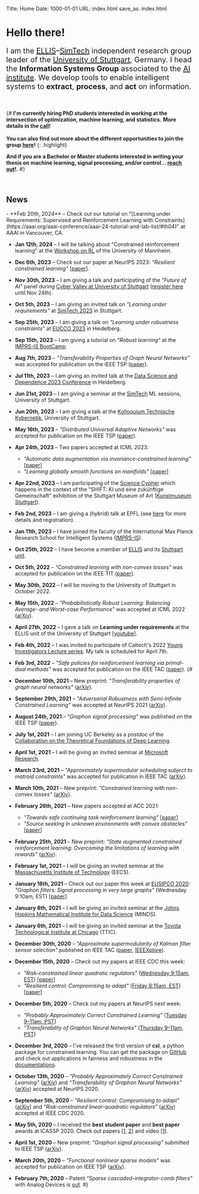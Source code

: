 Title: Home
Date: 1000-01-01
URL: index.html
save_as: index.html

<style>
@media (max-width: 1450px) {
  br.responsive {
    display: none;
  }
}
</style>

# Hello there!

<p style="font-size: 20px;">I am the
<a href="https://ellis-stuttgart.eu/">ELLIS</a>&ndash;<a href="https://simtech.uni-stuttgart.de/">SimTech</a>
independent research group leader of the <a href="https://www.uni-stuttgart.de/">University of Stuttgart</a>, Germany.
I head the <b>Information Systems Group</b> associated to the <a href="https://www.ki.uni-stuttgart.de/">AI institute</a>.
We develop tools to enable intelligent systems to <b>extract</b>, <b>process</b>, and <b>act</b> on information.
<!-- I study the theoretical underpinnings of <b>constrained learning</b> and its applications in
<b>signal processing</b>, <b>control</b>, and <b>machine learning</b>. -->
</p>

&nbsp;


{#
**I'm currently hiring PhD students interested in working at the intersection of optimization, machine learning, and statistics.**
**More details in the [call]({filename}/pages/prospective.md#phd-student)!**<br><br>
**You can also find out more about the different opportunities to join the group [here]({filename}/pages/prospective.md)!**
{: .highlight}

**And if you are a Bachelor or Master students interested in writing your thesis on machine learning, signal processing, and/or control... [reach out]({filename}/pages/contact.md)!.**
#}

&nbsp;


## News

<div class="news" markdown=1>
- **Feb 20th, 2024** &ndash; Check out our tutorial on "[Learning under Requirements: Supervised and Reinforcement Learning with Constraints](https://aaai.org/aaai-conference/aaai-24-tutorial-and-lab-list/#th04)" at AAAI in Vancouver, CA.

- **Jan 12th, 2024** &ndash; I will be talking about "Constrained reinforcement learning" at the [Workshop on RL](https://www.wim.uni-mannheim.de/doering/conferences/rl-2024) of the University of Mannheim.

- **Dec 6th, 2023** &ndash; Check out our paper at NeurIPS 2023: *"Resilient constrained learning"* [[paper]({filename}/pages/publications.md#Hounie23r)].

- **Nov 30th, 2023** &ndash; I am giving a talk and participating of the *"Future of AI"* panel during [Cyber Valley at University of Stuttgart](https://www.uni-stuttgart.de/en/university/news/event/Engineering-Intelligence--Cyber-Valley-at-University-of-Stuttgart/) ([register here](https://eveeno.com/universitaet-stuttgart-cv-2023) until Nov 24th).

- **Oct 5th, 2023** &ndash; I am giving an invited talk on *"Learning under requirements"* at [SimTech 2023](https://www.simtech2023.uni-stuttgart.de/) in Stuttgart.

- **Sep 25th, 2023** &ndash; I am giving a talk on *"Learning under robustness constraints"* at [EUCCO 2023](https://scoop.iwr.uni-heidelberg.de/events/2023_eucco/) in Heidelberg.

- **Sep 15th, 2023** &ndash; I am giving a tutorial on *"Robust learning"* at the [IMPRS-IS BootCamp](https://imprs.is.mpg.de/events/imprs-is-2023-boot-camp).

- **Aug 7th, 2023** &ndash; *"Transferability Properties of Graph Neural Networks"* was accepted for publication on the IEEE TSP ([paper]({filename}/pages/publications.md#Ruiz23t)).

- **Jul 11th, 2023** &ndash; I am giving an invited talk at the [Data Science and Dependence 2023 Conference](https://stat.math.uni-heidelberg.de/datascience2023/index.html) in Heidelberg.

- **Jun 21st, 2023** &ndash; I am giving a seminar at the [SimTech](https://www.simtech.uni-stuttgart.de/) ML sessions, University of Stuttgart.

- **Jun 20th, 2023** &ndash; I am giving a talk at the [Kolloquium Technische Kybernetik](https://www.ist.uni-stuttgart.de/de/veranstaltungen/Vortrag-von-Dr.-Luiz-Chamon/), University of Stuttgart.

- **May 16th, 2023** &ndash; *"Distributed Universal Adaptive Networks"* was accepted for publication on the IEEE TSP ([paper]({filename}/pages/publications.md#Lopes23d)).

- **Apr 24th, 2023** &ndash; Two papers accepted at ICML 2023:
    - *"Automatic data augmentation via invariance-constrained learning"*
    [[paper]({filename}/pages/publications.md#Hounie23a)]
    - *"Learning globally smooth functions on manifolds"*
    [[paper]({filename}/pages/publications.md#Cervino23l)]

- **Apr 22nd, 2023** &ndash; I am participating of the [Science Cypher](https://www.kunstmuseum-stuttgart.de/veranstaltungen/science-cypher) which happens in the context of the "SHIFT: KI und eine zukünftige Gemeinschaft" exhibition of the Stuttgart Museum of Art ([Kunstmuseum Stuttgart](https://www.kunstmuseum-stuttgart.de/)).

- **Feb 2nd, 2023** &ndash; I am giving a (hybrid) talk at EPFL (see [here](https://www.epfl.ch/research/domains/cis/center-for-intelligent-systems-cis/events/luiz-chamon/) for more details and registration).

- **Jan 11th, 2023** &ndash; I have joined the faculty of the International Max Planck Research School for Intelligent Systems ([IMPRS-IS](https://imprs.is.mpg.de/)).

- **Oct 25th, 2022** &ndash; I have become a member of [ELLIS](https://ellis.eu) and its [Stuttgart unit](https://ellis-stuttgart.eu/).

- **Oct 5th, 2022** &ndash; *"Constrained learning with non-convex losses"* was accepted for
  publication on the IEEE TIT ([paper]({filename}/pages/publications.md#Chamon23c)).

- **May 30th, 2022** &ndash; I will be moving to the University of Stuttgart in October 2022.

- **May 15th, 2022** &ndash; *"Probabilistically Robust Learning: Balancing Average- and Worst-case Performance"*
  was accepted at ICML 2022 ([arXiv](https://arxiv.org/abs/2202.01136)).

- **April 27th, 2022** &ndash; I gave a talk on **Learning under requirements** at the ELLIS unit
  of the University of Stuttgart [[youtube](https://www.youtube.com/watch?v=Bo_vDKu9QRc)].

- **Feb 4th, 2022** &ndash; I was invited to participate of Caltech's 2022
  [Young Investigators Lecture series](https://eas.caltech.edu/young_investigators).
  My talk is scheduled for April 7th.

- **Feb 3rd, 2022** &ndash; *"Safe policies for reinforcement learning via primal-dual methods"* was accepted for
  publication on the IEEE TAC ([paper]({filename}/pages/publications.md#Paternain23s)).
{#
- **December 10th, 2021** &ndash; New preprint: *"Transferability properties of graph neural networks"* ([arXiv](https://arxiv.org/abs/2112.04629)).

- **September 29th, 2021** &ndash; *"Adversarial Robustness with Semi-Infinite Constrained Learning"* was accepted
  at NeurIPS 2021 ([arXiv](https://arxiv.org/abs/2110.15767)).

- **August 24th, 2021** &ndash; *"Graphon signal processing"* was published
  on the IEEE TSP ([paper]({filename}/pages/publications.md#Ruiz21g)).

- **July 1st, 2021** &ndash; I am joining UC Berkeley as a postdoc of the
  [Collaboration on the Theoretical Foundations of Deep Learning](https://deepfoundations.ai/).

- **April 1st, 2021** &ndash; I will be giving an invited seminar at [Microsoft Research](https://www.microsoft.com/en-us/research/).

- **March 23rd, 2021** &ndash; *"Approximately supermodular scheduling subject to matroid constraints"* was
  accepted for publication in IEEE TAC ([arXiv](https://arxiv.org/abs/2003.08841)).

- **March 10th, 2021** &ndash; New preprint: *"Constrained learning with non-convex losses"* ([arXiv](https://arxiv.org/abs/2103.05134)).

- **February 26th, 2021** &ndash; New papers accepted at ACC 2021:
    * *"Towards safe continuing task reinforcement learning"*
      [[paper]({filename}/pages/publications.md#Calvo-Fullana21t)]
    * *"Source seeking in unknown environments with convex obstacles"*
      [[paper]({filename}/pages/publications.md#Angelico21s)]

- **February 25th, 2021** &ndash; New preprint: *"State augmented constrained reinforcement
  learning: Overcoming the limitations of learning with rewards"* ([arXiv](https://arxiv.org/abs/2102.11941)).

- **February 1st, 2021** &ndash; I will be giving an invited seminar at the [Massachusetts Institute of Technology](https://www.eecs.mit.edu/) (EECS).

- **January 18th, 2021** &ndash; Check out our paper this week at [EUSIPCO 2020](https://eusipco2020-virtual.org):
  *"Graphon filters: Signal processing in very large graphs"* (Wednesday 9:10am, EST)
  [[paper]({filename}/pages/publications.md#Ruiz20gb)]

- **January 8th, 2021** &ndash; I will be giving an invited seminar at the [Johns Hopkins Mathematical Institute for Data Science](https://www.minds.jhu.edu/) (MINDS).

- **January 6th, 2021** &ndash; I will be giving an invited seminar at the [Toyota Technological Institute at Chicago](https://ttic.edu/) (TTIC).

- **December 30th, 2020** &ndash; *"Approximate supermodularity of Kalman filter sensor selection"*
  published on IEEE TAC ([paper]({filename}/pages/publications.md#Chamon21a), [IEEEXplore](https://ieeexplore.ieee.org/document/8998383)).

- **December 15th, 2020** &ndash; Check out my papers at IEEE CDC this week:
    * *"Risk-constrained linear quadratic regulators"*
      ([Wednesday 9:15am, EST](https://css.paperplaza.net/conferences/conferences/CDC20/program/CDC20_ContentListWeb_3.html#wea10_06))
      [[paper]({filename}/pages/publications.md#Chamon20r)]
    * *"Resilient control: Compromising to adapt"*
      ([Friday 8:15am, EST](https://css.paperplaza.net/conferences/conferences/CDC20/program/CDC20_ContentListWeb_5.html#fra15_02))
      [[paper]({filename}/pages/publications.md#Tsiamis20r)]

- **December 5th, 2020** &ndash; Check out my papers at NeurIPS next week:
    * *"Probably Approximately Correct Constrained Learning"*
      ([Tuesday 9&ndash;11am, PST](https://nips.cc/Conferences/2020/Schedule?showEvent=18882))
    * *"Transferability of Graphon Neural Networks"*
      ([Thursday 9&ndash;11am, PST](https://nips.cc/Conferences/2020/Schedule?showEvent=18006))

- **December 3rd, 2020** &ndash; I've released the first version of
  **csl**, a python package for constrained
  learning. You can get the package on [GitHub](https://github.com/lfochamon/csl) and
  check out applications in fairness and robustness in the
  [documentations](https://csl.readthedocs.io/en/latest/).

- **October 13th, 2020** &ndash; *"Probably Approximately Correct Constrained Learning"*
  ([arXiv](https://arxiv.org/abs/2006.05487))
  and *"Transferability of Graphon Neural Networks"*
  ([arXiv](https://arxiv.org/abs/2006.03548))
  accepted at NeurIPS 2020.

- **September 5th, 2020** &ndash; *"Resilient control: Compromising to adapt"*
  ([arXiv](https://arxiv.org/abs/2004.03726)) and
  *"Risk-constrained linear-quadratic regulators"*
  ([arXiv](https://arxiv.org/abs/2004.04685))
  accepted at IEEE CDC 2020.

- **May 5th, 2020** &ndash; I received the **best student paper** and **best paper**
  awards at ICASSP 2020. Check out papers
  \[[1](https://arxiv.org/abs/2002.05183), [2](pdf/chamon_icassp2020c.pdf)\]
  and video \[[1](https://youtu.be/0cl35wNAfiA)\].

- **April 1st, 2020** &ndash; New preprint: *"Graphon signal processing"*
  submitted to IEEE TSP ([arXiv](https://arxiv.org/abs/2003.05030)).

- **March 20th, 2020** &ndash; *"Functional nonlinear sparse models"* was
  accepted for publication on IEEE TSP ([arXiv](https://arxiv.org/abs/1811.00577)).

- **February 7th, 2020** &ndash; Patent *"Sparse cascaded-integrator-comb filters"*
  with Analog Devices is [out](https://patents.google.com/patent/US10367477B2).
#}
</div>